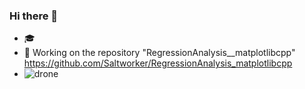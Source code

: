 ### Hi there 👋

- 🎓
- 🔭 Working on the repository "RegressionAnalysis__matplotlibcpp" https://github.com/Saltworker/RegressionAnalysis_matplotlibcpp
- ![drone](https://github.com/Saltworker/Saltworker/assets/82200669/d3388b64-eae4-4d3b-be96-fcd6ec4aa470=50x50)


<!--
**Saltworker/Saltworker** is a ✨ _special_ ✨ repository because its `README.md` (this file) appears on your GitHub profile.

Here are some ideas to get you started:

- 🔭 I’m currently working on ...
- 🌱 I’m currently learning ...
- 👯 I’m looking to collaborate on ...
- 🤔 I’m looking for help with ...
- 💬 Ask me about ...
- 📫 How to reach me: ...
- 😄 Pronouns: ...
- ⚡ Fun fact: ...
-->

